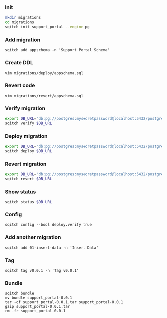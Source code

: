 ### Init

```bash
mkdir migrations
cd migrations
sqitch init support_portal --engine pg
```

### Add migration

```
sqitch add appschema -n 'Support Portal Schema'
```

### Create DDL

```
vim migrations/deploy/appschema.sql
```

### Revert code

```bash
vim migrations/revert/appschema.sql
```

### Verify migration

```bash
export DB_URL="db:pg://postgres:mysecretpassword@localhost:5432/postgres"
sqitch verify $DB_URL
```

### Deploy migration

```bash
export DB_URL="db:pg://postgres:mysecretpassword@localhost:5432/postgres"
sqitch deploy $DB_URL
```

### Revert migration

```bash
export DB_URL="db:pg://postgres:mysecretpassword@localhost:5432/postgres"
sqitch revert $DB_URL
```

### Show status

```bash
sqitch status $DB_URL
```

### Config

```
sqitch config --bool deploy.verify true
```

### Add another migration

```
sqitch add 01-insert-data -n 'Insert Data'
```

### Tag

```
sqitch tag v0.0.1 -n 'Tag v0.0.1'
```

### Bundle

```
sqitch bundle
mv bundle support_portal-0.0.1
tar -cf support_portal-0.0.1.tar support_portal-0.0.1
gzip support_portal-0.0.1.tar
rm -fr support_portal-0.0.1
```
